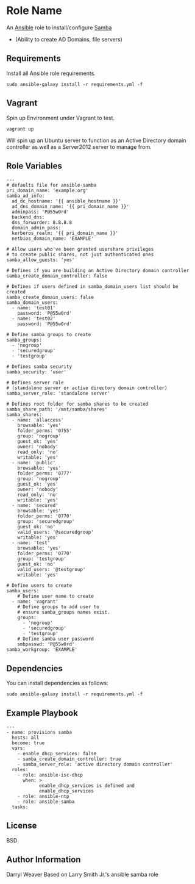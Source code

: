 Role Name
=========

An [Ansible] role to install/configure [Samba]
- (Ability to create AD Domains, file servers)

Requirements
------------

Install all Ansible role requirements.
```
sudo ansible-galaxy install -r requirements.yml -f
```

Vagrant
-------
Spin up Environment under Vagrant to test.
```
vagrant up
```
Will spin up an Ubuntu server to function as an Active Directory domain controller as well as a Server2012 server to manage from.

Role Variables
--------------

```
---
# defaults file for ansible-samba
pri_domain_name: 'example.org'
samba_ad_info:
  ad_dc_hostname: '{{ ansible_hostname }}'
  ad_dns_domain_name: '{{ pri_domain_name }}'
  adminpass: 'P@55w0rd'
  backend_dns:
  dns_forwarder: 8.8.8.8
  domain_admin_pass:
  kerberos_realm: '{{ pri_domain_name }}'
  netbios_domain_name: 'EXAMPLE'

# Allow users who've been granted usershare privileges
# to create public shares, not just authenticated ones
samba_allow_guests: 'yes'

# Defines if you are building an Active Directory domain controller
samba_create_domain_controller: false

# Defines if users defined in samba_domain_users list should be created
samba_create_domain_users: false
samba_domain_users:
  - name: 'test01'
    password: 'P@55w0rd'
  - name: 'test02'
    password: 'P@55w0rd'

# Define samba groups to create
samba_groups:
  - 'nogroup'
  - 'securedgroup'
  - 'testgroup'

# Defines samba security
samba_security: 'user'

# Defines server role
# (standalone server or active directory domain controller)
samba_server_role: 'standalone server'

# Defines root folder for samba shares to be created
samba_share_path: '/mnt/samba/shares'
samba_shares:
  - name: 'allaccess'
    browsable: 'yes'
    folder_perms: '0755'
    group: 'nogroup'
    guest_ok: 'yes'
    owner: 'nobody'
    read_only: 'no'
    writable: 'yes'
  - name: 'public'
    browsable: 'yes'
    folder_perms: '0777'
    group: 'nogroup'
    guest_ok: 'yes'
    owner: 'nobody'
    read_only: 'no'
    writable: 'yes'
  - name: 'secured'
    browsable: 'yes'
    folder_perms: '0770'
    group: 'securedgroup'
    guest_ok: 'no'
    valid_users: '@securedgroup'
    writable: 'yes'
  - name: 'test'
    browsable: 'yes'
    folder_perms: '0770'
    group: 'testgroup'
    guest_ok: 'no'
    valid_users: '@testgroup'
    writable: 'yes'

# Define users to create
samba_users:
    # Define user name to create
  - name: 'vagrant'
    # Define groups to add user to
    # ensure samba_groups names exist.
    groups:
      - 'nogroup'
      - 'securedgroup'
      - 'testgroup'
    # Define samba user password
    smbpasswd: 'P@55w0rd'
samba_workgroup: 'EXAMPLE'
```

Dependencies
------------

You can install dependencies as follows:
```
sudo ansible-galaxy install -r requirements.yml -f
```

Example Playbook
----------------

```
---
- name: provisions samba
  hosts: all
  become: true
  vars:
    - enable_dhcp_services: false
    - samba_create_domain_controller: true
    - samba_server_role: 'active directory domain controller'
  roles:
    - role: ansible-isc-dhcp
      when: >
            enable_dhcp_services is defined and
            enable_dhcp_services
    - role: ansible-ntp
    - role: ansible-samba
  tasks:
```

License
-------

BSD

Author Information
------------------

Darryl Weaver
Based on Larry Smith Jr.'s ansible samba role

[Ansible]: <https://www.ansible.com>
[Samba]: <https://www.samba.org/>
